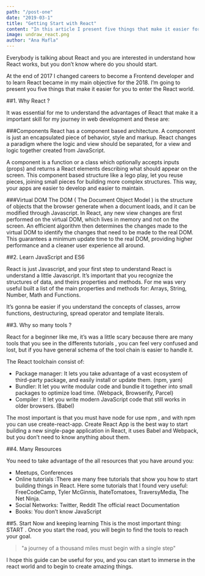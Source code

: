 ```yaml
---
path: "/post-one"
date: "2019-03-1"
title: "Getting Start with React"
content: "In this article I present five things that make it easier for you to enter the React world."
image: undraw_react.png
author: "Ana Mafla"
---
```


Everybody is talking about React and you are interested in understand how React works, but you don’t know where do you should start.

At the end of 2017 I changed careers to become a Frontend developer and to learn React became in my main objective for the 2018. I’m going to present you five things that make it easier for you to enter the React world.

##1. Why React ?

It was essential for me to understand the advantages of React that make it a important skill for my journey in web development and these are:

###Components
React has a component based architecture. A component is just an encapsulated piece of behavior, style and markup. React changes a paradigm where the logic and view should be separated, for a view and logic together created from JavaScript.

A component is a function or a class which optionally accepts inputs (props) and returns a React elements describing what should appear on the screen.
This component based structure like a lego play, let you reuse pieces, joining small pieces for building more complex structures. This way, your apps are easier to develop and easier to maintain.

###Virtual DOM
The DOM ( The Document Object Model ) is the structure of objects that the browser generate when a document loads, and it can be modified through Javascript. In React, any new view changes are first performed on the virtual DOM, which lives in memory and not on the screen. An efficient algorithm then determines the changes made to the virtual DOM to identify the changes that need to be made to the real DOM. This guarantees a minimum update time to the real DOM, providing higher performance and a cleaner user experience all around.

##2. Learn JavaScript and ES6

React is just Javascript, and your first step to understand React is understand a little Javascript. It’s important that you recognize the structures of data, and theirs properties and methods. For me was very useful built a list of the main properties and methods for: Arrays, String, Number, Math and Functions.

It’s gonna be easier if you understand the concepts of classes, arrow functions, destructuring, spread operator and template literals.

##3. Why so many tools ?

React for a beginner like me, it’s was a little scary because there are many tools that you see in the differents tutorials , you can feel very confused and lost, but if you have general schema of the tool chain is easier to handle it.

The React toolchain consist of:

- Package manager: It lets you take advantage of a vast ecosystem of third-party package, and easily install or update them. (npm, yarn)
- Bundler: It let you write modular code and bundle it together into small packages to optimize load time. (Webpack, Browserify, Parcel)
- Compiler : It let you write modern JavaScript code that still works in older browsers. (Babel)

The most important is that you must have node for use npm , and with npm you can use create-react-app. Create React App is the best way to start building a new single-page application in React, it uses Babel and Webpack, but you don’t need to know anything about them.

##4. Many Resources

You need to take advantage of the all resources that you have around you:

- Meetups, Conferences
- Online tutorials :There are many free tutorials that show you how to start building things in React. Here some tutorials that I found very useful: FreeCodeCamp, Tyler McGinnis, IhateTomatoes, TraversyMedia, The Net Ninja.
- Social Networks: Twitter, Reddit
  The official react Documentation
- Books: You don’t know JavaScript

##5. Start Now and keeping learning
This is the most important thing: START . Once you start the road, you will begin to find the tools to reach your goal.

> "a journey of a thousand miles must begin with a single step"

I hope this guide can be useful for you, and you can start to immerse in the react world and to begin to create amazing things.
